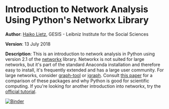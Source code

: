 # Introduction to Network Analysis Using Python's Networkx Library

**Author**: <a href='https://www.gesis.org/person/haiko.lietz'>Haiko Lietz</a>, GESIS - Leibniz Institute for the Social Sciences

**Version**: 13 July 2018

**Description**: This is an introduction to network analysis in Python using version 2.1 of the <a href='https://networkx.github.io/'>networkx</a> library. Networkx is not suited for large networks, but it's part of the standard Anaconda installation and therefore easy to install, it's frequently extended and has a large user community. For large networks, consider <a href='https://graph-tool.skewed.de/'>graph-tool</a> or <a href='http://igraph.org/python/'>igraph</a>. Consult <a href='https://doi.org/10.1177/2059799115622763'>this paper</a> for a comparison of these packages and why Python is good for scientific computing. If you're looking for another introduction into networkx, try the <a href='https://networkx.github.io/documentation/stable/tutorial.html'>official tutorial</a>.

[![Binder](https://notebooks.gesis.org/binder/badge.svg)](https://notebooks.gesis.org/binder/v2/gh/gesiscss/introduction_networkx/master)
